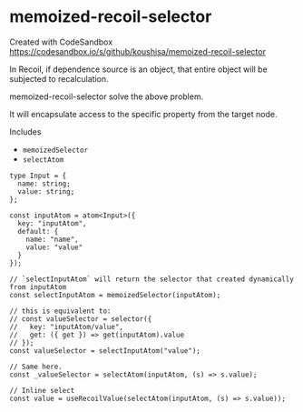 # memoized-recoil-selector
Created with CodeSandbox
https://codesandbox.io/s/github/koushisa/memoized-recoil-selector

<p>In Recoil, if dependence source is an object, that entire object will be subjected to recalculation.</p>
<p>memoized-recoil-selector solve the above problem.</p>
<p>It will encapsulate access to the specific property from the target node.</p>

Includes
- `memoizedSelector`
- `selectAtom`

```tsx
type Input = {
  name: string;
  value: string;
};

const inputAtom = atom<Input>({
  key: "inputAtom",
  default: {
    name: "name",
    value: "value"
  }
});

// `selectInputAtom` will return the selector that created dynamically from inputAtom
const selectInputAtom = memoizedSelector(inputAtom);

// this is equivalent to:
// const valueSelector = selector({
//   key: "inputAtom/value",
//   get: ({ get }) => get(inputAtom).value
// });
const valueSelector = selectInputAtom("value");

// Same here.
const _valueSelector = selectAtom(inputAtom, (s) => s.value);

// Inline select
const value = useRecoilValue(selectAtom(inputAtom, (s) => s.value));
```
